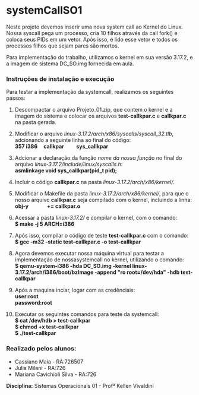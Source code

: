 # systemCallSO1
Neste projeto devemos inserir uma nova system call ao Kernel do Linux. Nossa syscall pega um processo, cria 10 filhos através da call fork() e coloca seus PIDs em um vetor. Após isso, é lido esse vetor e todos os processos filhos que sejam pares são mortos.

Para implementação do trabalho, utilizamos o kernel em sua versão 3.17.2, e a imagem de sistema DC_SO.img fornecida em aula.

### Instruções de instalação e execução

Para testar a implementação da systemcall, realizamos os seguintes passos:

1. Descompactar o arquivo Projeto_01.zip, que contem o kernel e a imagem do sistema e colocar os arquivos **test-callkpar.c** e **callkpar.c** na pasta gerada.

2. Modificar o arquivo *linux-3.17.2/arch/x86/syscalls/syscall_32.tlb*, adcionando a seguinte linha ao final do código:  
    **357&nbsp;i386&nbsp;&nbsp;&nbsp;&nbsp;&nbsp;callkpar&nbsp;&nbsp;&nbsp;&nbsp;&nbsp;&nbsp;&nbsp;&nbsp;&nbsp;&nbsp;sys_callkpar**
3. Adcionar a declaração da função  *nome da nossa função* no final do arquivo *linux-3.17.2/include/linux/syscalls.h*:  
    **asmlinkage void sys_callkpar(pid_t pid);**
4. Incluir o código **callkpar.c** na pasta *linux-3.17.2/arch/x86/kernel/*.

5. Modificar o Makefile da pasta *linux-3.17.2/arch/x86/kernel/*, para que o nosso arquivo **callkpar.c** seja compilado com o kernel, incluindo a linha:  
    **obj-y&nbsp;&nbsp;&nbsp;&nbsp;&nbsp;&nbsp;&nbsp;&nbsp;&nbsp;&nbsp;&nbsp;&nbsp;&nbsp;&nbsp;&nbsp;+= callkpar.o**
6. Acessar a pasta *linux-3.17.2/* e compilar o kernel, com o comando:  
    **$ make -j 5 ARCH=i386**
7. Após isso, compilar o código de teste **test-callkpar.c** com o comando:  
    **$ gcc -m32 -static test-callkpar.c -o test-callkpar**
8. Agora devemos executar nossa máquina virtual para testar a implementação de nossasystemcall no kernel, utilizando o comando:  
    **$ qemu-system-i386 -hda DC_SO.img -kernel linux-3.17.2/arch/i386/boot/bzImage -append "ro root=/dev/hda" -hdb test-callkpar**
9. Após a maquina inciar, logar com as credênciais:  
    **user:root**  
    **password:root**
10. Executar os seguintes comandos para teste da systemcall:  
    **$ cat /dev/hdb > test-callkpar**  
    **$ chmod +x test-callkpar**  
    **$ ./test-callkpar**  


### Realizado pelos alunos:
* Cassiano Maia - RA:726507
* Julia Milani  - RA:726
* Mariana Cavichioli Silva - RA:726

**Disciplina:** Sistemas Operacionais 01 - Profª Kellen Vivaldini